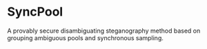 # SyncPool
A provably secure disambiguating steganography method based on grouping ambiguous pools and synchronous sampling.
